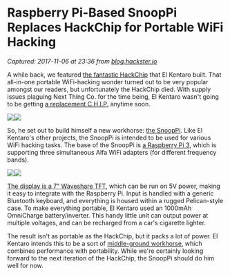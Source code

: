 # Raspberry Pi-Based SnoopPi Replaces HackChip for Portable WiFi Hacking

_Captured: 2017-11-06 at 23:36 from [blog.hackster.io](https://blog.hackster.io/raspberry-pi-based-snooppi-replaces-hackchip-for-portable-wifi-hacking-c0be51793b1c)_

A while back, we featured [the fantastic HackChip](https://blog.hackster.io/hack-chip-an-uber-portable-hacking-powerhouse-4a92a5c84293) that El Kentaro built. That all-in-one portable WiFi-hacking wonder turned out to be very popular amongst our readers, but unfortunately the HackChip died. With supply issues plaguing Next Thing Co. for the time being, El Kentaro wasn't going to be getting [a replacement C.H.I.P.](https://www.hackster.io/chip) anytime soon.

![](https://cdn-images-1.medium.com/freeze/max/60/1*tIXhGkjbADrUR9BqVu57zg.jpeg?q=20)![](https://cdn-images-1.medium.com/max/1600/1*tIXhGkjbADrUR9BqVu57zg.jpeg)

So, he set out to build himself a new workhorse: [the SnoopPi](https://medium.com/@elkentaro/snooppi-a-raspberry-pi-based-wifi-packet-capture-workhorse-part-1-n-for-snooppi-1fa14ed67e01). Like El Kentaro's other projects, the SnoopPi is intended to be used for various WiFi hacking tasks. The base of the SnoopPi is [a Raspberry Pi 3](https://www.hackster.io/raspberry-pi), which is supporting three simultaneous Alfa WiFi adapters (for different frequency bands).

![](https://cdn-images-1.medium.com/freeze/max/60/1*91naMAURoAKb9hGcMVuY1g.png?q=20)![](https://cdn-images-1.medium.com/max/1600/1*91naMAURoAKb9hGcMVuY1g.png)

[The display is a 7" Waveshare TFT](https://www.hackster.io/displays), which can be run on 5V power, making it easy to integrate with the Raspberry Pi. Input is handled with a generic Bluetooth keyboard, and everything is housed within a rugged Pelican-style case. To make everything portable, El Kentaro used an 1000mAh OmniCharge battery/inverter. This handy little unit can output power at multiple voltages, and can be recharged from a car's cigarette lighter.

The result isn't as portable as the HackChip, but it packs a lot of power. El Kentaro intends this to be a sort of [middle-ground workhorse](https://www.hackster.io/security), which combines performance with portability. While we're certainly looking forward to the next iteration of the HackChip, the SnoopPi should do him well for now.
